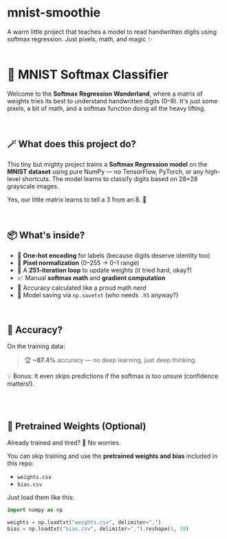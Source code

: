 # mnist-smoothie
A warm little project that teaches a model to read handwritten digits using softmax regression. Just pixels, math, and magic ✨
<br>
<br>
# 🧠 MNIST Softmax Classifier

Welcome to the **Softmax Regression Wonderland**, where a matrix of weights tries its best to understand handwritten digits (0–9). It's just some pixels, a bit of math, and a softmax function doing all the heavy lifting.

<br>

## 🪄 What does this project do?

This tiny but mighty project trains a **Softmax Regression model** on the **MNIST dataset** using pure NumPy — no TensorFlow, PyTorch, or any high-level shortcuts. The model learns to classify digits based on 28×28 grayscale images.

Yes, our little matrix learns to tell a 3 from an 8. 💪

<br>

## 📦 What's inside?

- 🔢 **One-hot encoding** for labels (because digits deserve identity too)
- 🧼 **Pixel normalization** (0–255 → 0–1 range)
- 🔁 A **251-iteration loop** to update weights (it tried hard, okay?)
- 📈 Manual **softmax math** and **gradient computation**
- 🧮 Accuracy calculated like a proud math nerd
- 💾 Model saving via `np.savetxt` (who needs `.h5` anyway?)

<br>

## 🧪 Accuracy?

On the training data:
> 🏆 **~87.4%** accuracy — no deep learning, just deep thinking.

💡 Bonus: It even skips predictions if the softmax is too unsure (confidence matters!).

<br>

<br>

## 📁 Pretrained Weights (Optional)

Already trained and tired? 🥱 No worries.

You can skip training and use the **pretrained weights and bias** included in this repo:

- `weights.csv`
- `bias.csv`

Just load them like this:

```python
import numpy as np

weights = np.loadtxt("weights.csv", delimiter=",")
bias = np.loadtxt("bias.csv", delimiter=",").reshape(1, 10)


